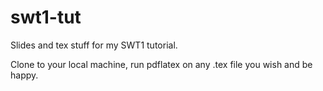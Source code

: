 # swt1-tut
Slides and tex stuff for my SWT1 tutorial.

Clone to your local machine, run pdflatex on any .tex file you wish and be happy.
